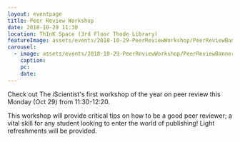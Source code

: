 ```yaml
---
layout: eventpage
title: Peer Review Workshop
date: 2018-10-29 11:30
location: ThInK Space (3rd Floor Thode Library)
featureImage: assets/events/2018-10-29-PeerReviewWorkshop/PeerReviewBanner.jpg
carousel:
  - image: assets/events/2018-10-29-PeerReviewWorkshop/PeerReviewBanner.jpg
    caption:
    pc:
    date:
---
```

Check out The iScientist's first workshop of the year on peer review this Monday (Oct 29) from 11:30-12:20. 

This workshop will provide critical tips on how to be a good peer reviewer; a vital skill for any student looking to enter the world of publishing! Light refreshments will be provided.

